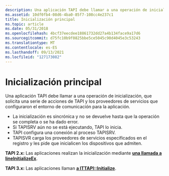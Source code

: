 ```yaml
---
description: Una aplicación TAPI debe llamar a una operación de inicialización, que solicita una serie de acciones de TAPI y los proveedores de servicios que configuraron el entorno de comunicación para la aplicación.
ms.assetid: 10df0fb4-08d6-4ba0-85f7-108cc4e237c1
title: Inicialización principal
ms.topic: article
ms.date: 05/31/2018
ms.openlocfilehash: 4bcf37eecdee18861732dd27a4b134face9a17d6
ms.sourcegitcommit: d75fc10b9f0825bbe5ce5045c90d4045e3c53243
ms.translationtype: MT
ms.contentlocale: es-ES
ms.lasthandoff: 09/13/2021
ms.locfileid: "127173082"
---
```

# <a name="primary-initialization"></a>Inicialización principal

Una aplicación TAPI debe llamar a una operación de inicialización, que solicita una serie de acciones de TAPI y los proveedores de servicios que configuraron el entorno de comunicación para la aplicación.

-   La inicialización es sincrónica y no se devuelve hasta que la operación se completa o se ha dado error.
-   Si TAPISRV aún no se está ejecutando, TAPI lo inicia.
-   TAPI configura una conexión al proceso TAPISRV.
-   TAPISVR carga los proveedores de servicios especificados en el registro y les pide que inicialicen los dispositivos que admiten.

**TAPI 2.x:** Las aplicaciones realizan la inicialización mediante [**una llamada a lineInitializeEx**](/windows/win32/api/tapi/nf-tapi-lineinitializeexa).

**TAPI 3.x:** Las aplicaciones llaman [**a ITTAPI::Initialize**](/windows/desktop/api/tapi3if/nf-tapi3if-ittapi-initialize).

 

 
